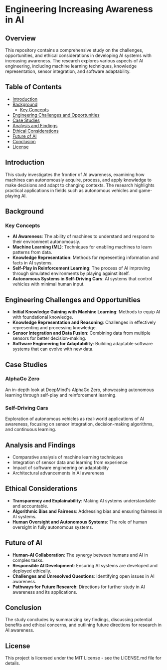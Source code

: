 # Engineering Increasing Awareness in AI

## Overview
This repository contains a comprehensive study on the challenges, opportunities, and ethical considerations in developing AI systems with increasing awareness. The research explores various aspects of AI engineering, including machine learning techniques, knowledge representation, sensor integration, and software adaptability.

## Table of Contents
- [Introduction](#introduction)
- [Background](#background)
  - [Key Concepts](#key-concepts)
- [Engineering Challenges and Opportunities](#engineering-challenges-and-opportunities)
- [Case Studies](#case-studies)
- [Analysis and Findings](#analysis-and-findings)
- [Ethical Considerations](#ethical-considerations)
- [Future of AI](#future-of-ai)
- [Conclusion](#conclusion)
- [License](#license)

## Introduction
This study investigates the frontier of AI awareness, examining how machines can autonomously acquire, process, and apply knowledge to make decisions and adapt to changing contexts. The research highlights practical applications in fields such as autonomous vehicles and game-playing AI.

## Background
### Key Concepts
- **AI Awareness**: The ability of machines to understand and respond to their environment autonomously.
- **Machine Learning (ML)**: Techniques for enabling machines to learn patterns from data.
- **Knowledge Representation**: Methods for representing information and facts in AI systems.
- **Self-Play in Reinforcement Learning**: The process of AI improving through simulated environments by playing against itself.
- **Autonomous Systems in Self-Driving Cars**: AI systems that control vehicles with minimal human input.

## Engineering Challenges and Opportunities
- **Initial Knowledge Gaining with Machine Learning**: Methods to equip AI with foundational knowledge.
- **Knowledge Representation and Reasoning**: Challenges in effectively representing and processing knowledge.
- **Sensor Integration and Data Fusion**: Combining data from multiple sensors for better decision-making.
- **Software Engineering for Adaptability**: Building adaptable software systems that can evolve with new data.

## Case Studies
### AlphaGo Zero
An in-depth look at DeepMind's AlphaGo Zero, showcasing autonomous learning through self-play and reinforcement learning.

### Self-Driving Cars
Exploration of autonomous vehicles as real-world applications of AI awareness, focusing on sensor integration, decision-making algorithms, and continuous learning.

## Analysis and Findings
- Comparative analysis of machine learning techniques
- Integration of sensor data and learning from experience
- Impact of software engineering on adaptability
- Architectural advancements in AI awareness

## Ethical Considerations
- **Transparency and Explainability**: Making AI systems understandable and accountable.
- **Algorithmic Bias and Fairness**: Addressing bias and ensuring fairness in AI systems.
- **Human Oversight and Autonomous Systems**: The role of human oversight in fully autonomous systems.

## Future of AI
- **Human-AI Collaboration**: The synergy between humans and AI in complex tasks.
- **Responsible AI Development**: Ensuring AI systems are developed and deployed ethically.
- **Challenges and Unresolved Questions**: Identifying open issues in AI awareness.
- **Pathways for Future Research**: Directions for further study in AI awareness and its applications.

## Conclusion
The study concludes by summarizing key findings, discussing potential benefits and ethical concerns, and outlining future directions for research in AI awareness.

## License
This project is licensed under the MIT License - see the LICENSE.md file for details.
